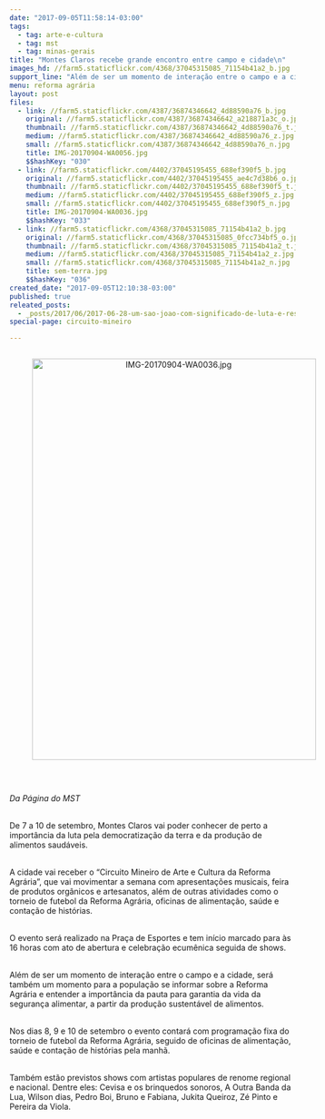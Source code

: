 ```yaml
---
date: "2017-09-05T11:58:14-03:00"
tags:
  - tag: arte-e-cultura
  - tag: mst
  - tag: minas-gerais
title: "Montes Claros recebe grande encontro entre campo e cidade\n"
images_hd: //farm5.staticflickr.com/4368/37045315085_71154b41a2_b.jpg
support_line: "Além de ser um momento de interação entre o campo e a cidade, será também um momento para a população se informar sobre a Reforma Agrária e entender a importância da pauta para garantia da vida da segurança alimentar."
menu: reforma agrária
layout: post
files:
  - link: //farm5.staticflickr.com/4387/36874346642_4d88590a76_b.jpg
    original: //farm5.staticflickr.com/4387/36874346642_a218871a3c_o.jpg
    thumbnail: //farm5.staticflickr.com/4387/36874346642_4d88590a76_t.jpg
    medium: //farm5.staticflickr.com/4387/36874346642_4d88590a76_z.jpg
    small: //farm5.staticflickr.com/4387/36874346642_4d88590a76_n.jpg
    title: IMG-20170904-WA0056.jpg
    $$hashKey: "030"
  - link: //farm5.staticflickr.com/4402/37045195455_688ef390f5_b.jpg
    original: //farm5.staticflickr.com/4402/37045195455_ae4c7d38b6_o.jpg
    thumbnail: //farm5.staticflickr.com/4402/37045195455_688ef390f5_t.jpg
    medium: //farm5.staticflickr.com/4402/37045195455_688ef390f5_z.jpg
    small: //farm5.staticflickr.com/4402/37045195455_688ef390f5_n.jpg
    title: IMG-20170904-WA0036.jpg
    $$hashKey: "033"
  - link: //farm5.staticflickr.com/4368/37045315085_71154b41a2_b.jpg
    original: //farm5.staticflickr.com/4368/37045315085_0fcc734bf5_o.jpg
    thumbnail: //farm5.staticflickr.com/4368/37045315085_71154b41a2_t.jpg
    medium: //farm5.staticflickr.com/4368/37045315085_71154b41a2_z.jpg
    small: //farm5.staticflickr.com/4368/37045315085_71154b41a2_n.jpg
    title: sem-terra.jpg
    $$hashKey: "036"
created_date: "2017-09-05T12:10:38-03:00"
published: true
releated_posts:
  - _posts/2017/06/2017-06-28-um-sao-joao-com-significado-de-luta-e-resgate-da-cultura-popular.md
special-page: circuito-mineiro

---
```

<div style="text-align:center">
<figure class="image" style="display:inline-block"><img alt="IMG-20170904-WA0036.jpg" height="707" src="//farm5.staticflickr.com/4402/37045195455_688ef390f5_b.jpg" width="500" />
<figcaption></figcaption>
</figure>
</div>

<p>&nbsp;</p>

<p><em>Da P&aacute;gina do MST&nbsp;</em></p>

<p><br />
De 7 a 10 de setembro, Montes Claros vai poder conhecer de perto a import&acirc;ncia da luta pela democratiza&ccedil;&atilde;o da terra e da produ&ccedil;&atilde;o de alimentos saud&aacute;veis.</p>

<p><br />
A cidade vai receber o &ldquo;Circuito Mineiro de Arte e Cultura da Reforma Agr&aacute;ria&rdquo;, que vai movimentar a semana com apresenta&ccedil;&otilde;es musicais, feira de produtos org&acirc;nicos e artesanatos, al&eacute;m de outras atividades como o torneio de futebol da Reforma Agr&aacute;ria, oficinas de alimenta&ccedil;&atilde;o, sa&uacute;de e conta&ccedil;&atilde;o de hist&oacute;rias.&nbsp;</p>

<p><br />
O evento ser&aacute; realizado na Pra&ccedil;a de Esportes e tem in&iacute;cio marcado para &agrave;s 16 horas com ato de abertura e celebra&ccedil;&atilde;o ecum&ecirc;nica seguida de shows.</p>

<p><br />
Al&eacute;m de ser um momento de intera&ccedil;&atilde;o entre o campo e a cidade, ser&aacute; tamb&eacute;m um momento para a popula&ccedil;&atilde;o se informar sobre a Reforma Agr&aacute;ria e entender a import&acirc;ncia da pauta para garantia da vida da seguran&ccedil;a alimentar, a partir da produ&ccedil;&atilde;o sustent&aacute;vel de alimentos.&nbsp;</p>

<p><br />
Nos dias 8, 9 e 10 de setembro o evento contar&aacute; com programa&ccedil;&atilde;o fixa do torneio de futebol da Reforma Agr&aacute;ria, seguido de oficinas de alimenta&ccedil;&atilde;o, sa&uacute;de e conta&ccedil;&atilde;o de hist&oacute;rias pela manh&atilde;.</p>

<p><br />
Tamb&eacute;m est&atilde;o previstos shows com artistas populares de renome regional e nacional. Dentre eles: Cevisa e os brinquedos sonoros, A Outra Banda da Lua, Wilson dias, Pedro Boi, Bruno e Fabiana, Jukita Queiroz, Z&eacute; Pinto e Pereira da Viola.</p>

<p>&nbsp;</p>
